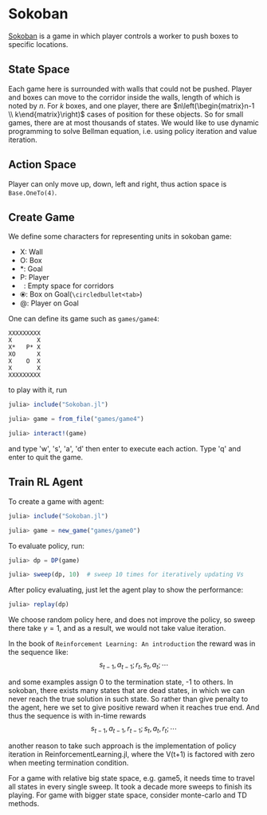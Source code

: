 # Sokoban

[Sokoban](https://en.wikipedia.org/wiki/Sokoban) is a game in which player controls a worker to push boxes to specific locations. 

## State Space
Each game here is surrounded with walls that could not be pushed. Player and boxes can move to the corridor inside the walls, length of which is noted by $n$. For $k$ boxes, and one player, there are $n\left(\begin{matrix}n-1 \\ k\end{matrix}\right)$ cases of position for these objects. So for small games, there are at most thousands of states. We would like to use dynamic programming to solve Bellman equation, i.e. using policy iteration and value iteration.

## Action Space
Player can only move up, down, left and right, thus action space is `Base.OneTo(4)`.


## Create Game
We define some characters for representing units in sokoban game:

- X: Wall
- O: Box
- *: Goal
- P: Player
- ` `: Empty space for corridors
- ⦿: Box on Goal(`\circledbullet<tab>`)
- @: Player on Goal

One can define its game such as `games/game4`:

```
XXXXXXXXX
X       X
X*   P* X
XO      X
X    O  X
X       X
XXXXXXXXX
```


to play with it, run

```julia
julia> include("Sokoban.jl")

julia> game = from_file("games/game4")

julia> interact!(game)

```

and type 'w', 's', 'a', 'd' then enter to execute each action. Type 'q' and enter to quit the game.


## Train RL Agent

To create a game with agent:

```julia
julia> include("Sokoban.jl")

julia> game = new_game("games/game0")
```

To evaluate policy, run:
```julia
julia> dp = DP(game)

julia> sweep(dp, 10)  # sweep 10 times for iteratively updating Vs
```

After policy evaluating, just let the agent play to show the performance:
```julia
julia> replay(dp)
```

We choose random policy here, and does not improve the policy, so sweep there
take $\gamma = 1$, and as a result, we would not take value iteration.

In the book of `Reinforcement Learning: An introduction`
the reward was in the sequence like:
$$
s_{t-1}, a_{t-1}; r_t, s_t, a_t; \cdots 
$$

and some examples assign 0 to the termination state, -1 to others.
In sokoban, there exists many states that are dead states, in which 
we can never reach the true solution in such state. So rather than give penalty
to the agent, here we set to give positive reward when it reaches true end. And 
thus the sequence is with in-time rewards
$$
s_{t-1}, a_{t-1}, r_{t-1}; s_t, a_t, r_t; \cdots 
$$

another reason to take such approach is the implementation of policy iteration
in ReinforcementLearning.jl, where the V(t+1) is factored with zero when meeting
termination condition.


For a game with relative big state space, e.g. game5, it needs time to travel all states in every single sweep.
It took a decade more sweeps to finish its playing. For game with bigger state space, consider monte-carlo and TD methods. 
